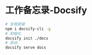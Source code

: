 # 工作备忘录-Docsify

```bash
# 全局安装
npm i docsify-cli -g
# 初始化
docsify init ./docs
# 启动
docsify serve docs
```
